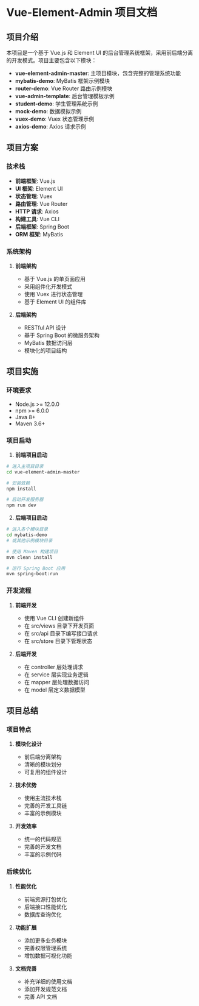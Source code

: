 # Vue-Element-Admin 项目文档

## 项目介绍

本项目是一个基于 Vue.js 和 Element UI 的后台管理系统框架，采用前后端分离的开发模式。项目主要包含以下模块：

- **vue-element-admin-master**: 主项目模块，包含完整的管理系统功能
- **mybatis-demo**: MyBatis 框架示例模块
- **router-demo**: Vue Router 路由示例模块
- **vue-admin-template**: 后台管理模板示例
- **student-demo**: 学生管理系统示例
- **mock-demo**: 数据模拟示例
- **vuex-demo**: Vuex 状态管理示例
- **axios-demo**: Axios 请求示例

## 项目方案

### 技术栈

- **前端框架**: Vue.js
- **UI 框架**: Element UI
- **状态管理**: Vuex
- **路由管理**: Vue Router
- **HTTP 请求**: Axios
- **构建工具**: Vue CLI
- **后端框架**: Spring Boot
- **ORM 框架**: MyBatis

### 系统架构

1. **前端架构**
   - 基于 Vue.js 的单页面应用
   - 采用组件化开发模式
   - 使用 Vuex 进行状态管理
   - 基于 Element UI 的组件库

2. **后端架构**
   - RESTful API 设计
   - 基于 Spring Boot 的微服务架构
   - MyBatis 数据访问层
   - 模块化的项目结构

## 项目实施

### 环境要求

- Node.js >= 12.0.0
- npm >= 6.0.0
- Java 8+
- Maven 3.6+

### 项目启动

1. **前端项目启动**
```bash
# 进入主项目目录
cd vue-element-admin-master

# 安装依赖
npm install

# 启动开发服务器
npm run dev
```

2. **后端项目启动**
```bash
# 进入各个模块目录
cd mybatis-demo
# 或其他示例模块目录

# 使用 Maven 构建项目
mvn clean install

# 运行 Spring Boot 应用
mvn spring-boot:run
```

### 开发流程

1. **前端开发**
   - 使用 Vue CLI 创建新组件
   - 在 src/views 目录下开发页面
   - 在 src/api 目录下编写接口请求
   - 在 src/store 目录下管理状态

2. **后端开发**
   - 在 controller 层处理请求
   - 在 service 层实现业务逻辑
   - 在 mapper 层处理数据访问
   - 在 model 层定义数据模型

## 项目总结

### 项目特点

1. **模块化设计**
   - 前后端分离架构
   - 清晰的模块划分
   - 可复用的组件设计

2. **技术优势**
   - 使用主流技术栈
   - 完善的开发工具链
   - 丰富的示例模块

3. **开发效率**
   - 统一的代码规范
   - 完善的开发文档
   - 丰富的示例代码

### 后续优化

1. **性能优化**
   - 前端资源打包优化
   - 后端接口性能优化
   - 数据库查询优化

2. **功能扩展**
   - 添加更多业务模块
   - 完善权限管理系统
   - 增加数据可视化功能

3. **文档完善**
   - 补充详细的使用文档
   - 添加开发规范文档
   - 完善 API 文档 